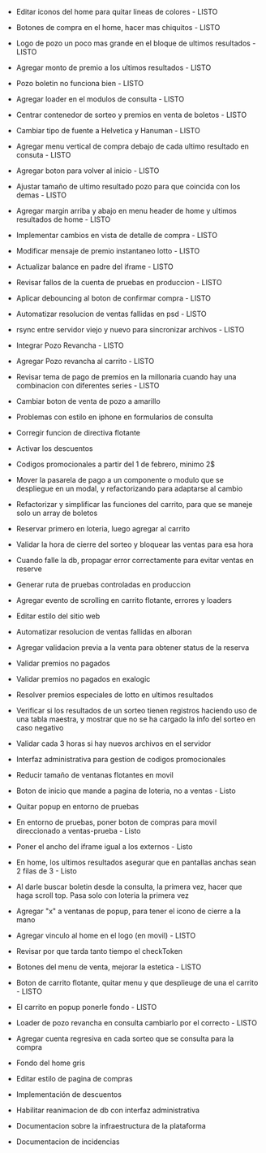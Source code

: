- Editar iconos del home para quitar lineas de colores - LISTO
- Botones de compra en el home, hacer mas chiquitos - LISTO
- Logo de pozo un poco mas grande en el bloque de ultimos resultados - LISTO
- Agregar monto de premio a los ultimos resultados - LISTO
- Pozo boletin no funciona bien - LISTO
- Agregar loader en el modulos de consulta - LISTO
- Centrar contenedor de sorteo y premios en venta de boletos - LISTO
- Cambiar tipo de fuente a Helvetica y Hanuman - LISTO
- Agregar menu vertical de compra debajo de cada ultimo resultado en consuta - LISTO
- Agregar boton para volver al inicio - LISTO
- Ajustar tamaño de ultimo resultado pozo para que coincida con los demas - LISTO
- Agregar margin arriba y abajo en menu header de home y ultimos resultados de home - LISTO
- Implementar cambios en vista de detalle de compra - LISTO
- Modificar mensaje de premio instantaneo lotto - LISTO
- Actualizar balance en padre del iframe - LISTO
- Revisar fallos de la cuenta de pruebas en produccion - LISTO
- Aplicar debouncing al boton de confirmar compra - LISTO
- Automatizar resolucion de ventas fallidas en psd - LISTO
- rsync entre servidor viejo y nuevo para sincronizar archivos - LISTO
- Integrar Pozo Revancha - LISTO
- Agregar Pozo revancha al carrito - LISTO
- Revisar tema de pago de premios en la millonaria cuando hay una combinacion con diferentes series - LISTO

- Cambiar boton de venta de pozo a amarillo
- Problemas con estilo en iphone en formularios de consulta
- Corregir funcion de directiva flotante
- Activar los descuentos
- Codigos promocionales a partir del 1 de febrero, minimo 2$
- Mover la pasarela de pago a un componente o modulo que se despliegue en un modal, y refactorizando para adaptarse al cambio
- Refactorizar y simplificar las funciones del carrito, para que se maneje solo un array de boletos
- Reservar primero en loteria, luego agregar al carrito

- Validar la hora de cierre del sorteo y bloquear las ventas para esa hora
- Cuando falle la db, propagar error correctamente para evitar ventas en reserve
- Generar ruta de pruebas controladas en produccion
- Agregar evento de scrolling en carrito flotante, errores y loaders
- Editar estilo del sitio web  
- Automatizar resolucion de ventas fallidas en alboran
- Agregar validacion previa a la venta para obtener status de la reserva
- Validar premios no pagados
- Validar premios no pagados en exalogic
- Resolver premios especiales de lotto en ultimos resultados
- Verificar si los resultados de un sorteo tienen registros haciendo uso de una tabla maestra, y mostrar que no se ha cargado la info del sorteo en caso negativo
- Validar cada 3 horas si hay nuevos archivos en el servidor
- Interfaz administrativa para gestion de codigos promocionales

- Reducir tamaño de ventanas flotantes en movil
- Boton de inicio que mande a pagina de loteria, no a ventas - Listo
- Quitar popup en entorno de pruebas
- En entorno de pruebas, poner boton de compras para movil direccionado a ventas-prueba - Listo
- Poner el ancho del iframe igual a los externos - Listo

- En home, los ultimos resultados asegurar que en pantallas anchas sean 2 filas de 3 - Listo
- Al darle buscar boletin desde la consulta, la primera vez, hacer que haga scroll top. Pasa solo con loteria la primera vez
- Agregar "x" a ventanas de popup, para tener el icono de cierre a la mano
- Agregar vinculo al home en el logo (en movil) - LISTO
- Revisar por que tarda tanto tiempo el checkToken
- Botones del menu de venta, mejorar la estetica - LISTO
- Boton de carrito flotante, quitar menu y que desplieuge de una el carrito - LISTO
- El carrito en popup ponerle fondo - LISTO
- Loader de pozo revancha en consulta cambiarlo por el correcto - LISTO

- Agregar cuenta regresiva en cada sorteo que se consulta para la compra
- Fondo del home gris
- Editar estilo de pagina de compras
- Implementación de descuentos
- Habilitar reanimacion de db con interfaz administrativa

- Documentacion sobre la infraestructura de la plataforma
- Documentacion de incidencias